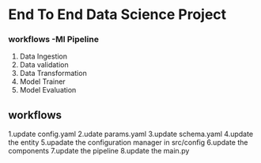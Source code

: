 # End To End Data Science Project

### workflows -Ml Pipeline

1. Data Ingestion
2. Data validation
3. Data Transformation
4. Model Trainer
5. Model Evaluation

## workflows
1.update config.yaml
2.udate params.yaml
3.update schema.yaml
4.update the entity
5.upadate the configuration manager in src/config
6.update the components
7.update the pipeline
8.update the main.py

